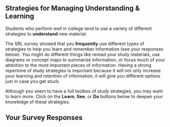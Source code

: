 ## Strategies for Managing Understanding & Learning

 Students who perform well in college tend to use a variety of different strategies to **understand** new material.

The SRL survey showed that you **frequently** use different types of strategies to help you learn and remember information (see your responses below). You might do different things like reread your study materials, use diagrams or concept maps to summarize information, or focus much of your attention to the most important pieces of information. Having a strong repertoire of study strategies is important because it will not only increase your learning and retention of information, it will give you different options just in case you get stuck.

Although you seem to have a full toolbox of study strategies, you may want to learn more. Click on the **Learn**, **See**, or **Do** buttons below to deepen your knowledge of these strategies.

## Your Survey Responses
